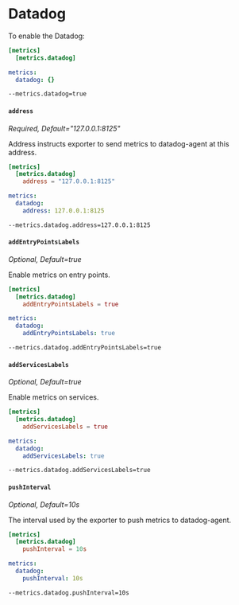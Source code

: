 # Datadog

To enable the Datadog:

```toml tab="文件 (TOML)"
[metrics]
  [metrics.datadog]
```

```yaml tab="文件 (YAML)"
metrics:
  datadog: {}
```

```bash tab="CLI"
--metrics.datadog=true
```

#### `address`

_Required, Default="127.0.0.1:8125"_

Address instructs exporter to send metrics to datadog-agent at this address.

```toml tab="文件 (TOML)"
[metrics]
  [metrics.datadog]
    address = "127.0.0.1:8125"
```

```yaml tab="文件 (YAML)"
metrics:
  datadog:
    address: 127.0.0.1:8125
```

```bash tab="CLI"
--metrics.datadog.address=127.0.0.1:8125
```

#### `addEntryPointsLabels`

_Optional, Default=true_

Enable metrics on entry points.

```toml tab="文件 (TOML)"
[metrics]
  [metrics.datadog]
    addEntryPointsLabels = true
```

```yaml tab="文件 (YAML)"
metrics:
  datadog:
    addEntryPointsLabels: true
```

```bash tab="CLI"
--metrics.datadog.addEntryPointsLabels=true
```

#### `addServicesLabels`

_Optional, Default=true_

Enable metrics on services.

```toml tab="文件 (TOML)"
[metrics]
  [metrics.datadog]
    addServicesLabels = true
```

```yaml tab="文件 (YAML)"
metrics:
  datadog:
    addServicesLabels: true
```

```bash tab="CLI"
--metrics.datadog.addServicesLabels=true
```

#### `pushInterval`

_Optional, Default=10s_

The interval used by the exporter to push metrics to datadog-agent.

```toml tab="文件 (TOML)"
[metrics]
  [metrics.datadog]
    pushInterval = 10s
```

```yaml tab="文件 (YAML)"
metrics:
  datadog:
    pushInterval: 10s
```

```bash tab="CLI"
--metrics.datadog.pushInterval=10s
```

